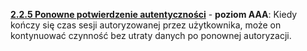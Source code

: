 [**2.2.5 Ponowne potwierdzenie autentyczności**](https://wcag.lepszyweb.pl/#re-authenticating) - **poziom AAA**: Kiedy kończy się czas sesji autoryzowanej przez użytkownika, może on kontynuować czynność bez utraty danych po ponownej autoryzacji.
